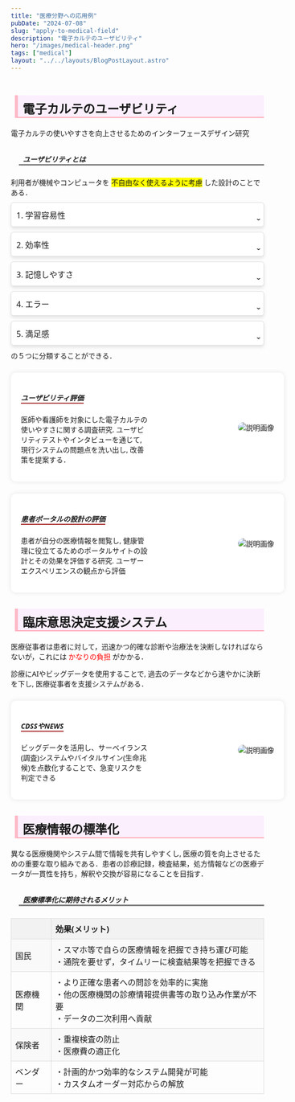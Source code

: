 ```yaml
---
title: "医療分野への応用例"
pubDate: "2024-07-08"
slug: "apply-to-medical-field"
description: "電子カルテのユーザビリティ"
hero: "/images/medical-header.png"
tags: ["medical"]
layout: "../../layouts/BlogPostLayout.astro"
---
```


<!DOCTYPE html>
<html lang="ja">

<head>
  <meta charset="UTF-8">
  <meta name="viewport" content="width=device-width, initial-scale=1">
  <meta name="theme-color" content="#5588CC">
  <!-- タイトルは書き換えること -->
  <title>認知工学研究紹介のページ</title>
  <!-- CSSファイルやJavaScriptファイルを読み込む-->
  <!-- ここから -->
  <link rel="stylesheet" href="./css/takao/style.css">
  <!-- ここまで -->
  <!--ここからCSS---------------------------------->
  <style>
    body {
      display: flex;
      height: 100vh;
      flex-direction: column;
      font-family: system-ui, -apple-system, BlinkMacSystemFont, 'Segoe UI', Roboto, Oxygen, Ubuntu, Cantarell, 'Open Sans', 'Helvetica Neue', sans-serif;
    }
    .content {
      display: flex;
      flex: 1;
    }
    .main {
      flex: 1;
      padding: 20px;
    }
    .sawarabi-mincho-regular {
      font-family: "Sawarabi Mincho", serif;
      font-weight: 400;
      font-style: normal;
    }
    .hospital {
      background-image: url("https://www.tottori-med.jrc.or.jp/trch/wp-content/uploads/2020/06/4023f48dfe10585327bb1d4a9c24f5b1.jpg");
      background-size: cover;
      opacity: 70%;
    }
    h2.medical-record {
      border-left: 6px solid rgba(255, 166, 181, 0.75);
      border-bottom: 2px solid rgb(255, 166, 181);
      padding-left: 0.6rem;
      background-color: rgb(241, 163, 255, 0.15);
      margin-top: 2rem;
      margin-left: 0.5rem;
      font-size: 24px;
      padding-top: 0.5rem;
    }
    .container-1 {
      margin-top: 1.5rem;
      display: flex;
      align-items: center;
      justify-content: space-between;
      background-color: #fff;
      padding: 20px;
      border-radius: 10px;
      box-shadow: 0 0 10px rgba(0, 0, 0, 0.1);
      width: 100%;
      max-width: 1200px;
    }
    .text-1 {
      flex: 1;
    }
    .modal-target {
      flex: 1;
      display: flex;
      justify-content: flex-end;
    }
    .modal-target img {
      max-width: 60%;
      height: auto;
      border-radius: 10px;
    }
    .modal-dialog {
      position: fixed;
      top: 0;
      left: 0;
      right: 0;
      bottom: 0;
      background-color: hsla(0, 100%, 0%, 0.3);
      overflow: hidden;
      user-select: none;
      display: grid;
      place-items: center;
    }
    body:has(.modal-dialog) {
      overflow: hidden;
    }
    .modal-dialog img {
      object-fit: contain;
    }
    h5.bottom-border {
      border-bottom: 3px solid gray;
      margin-left: 1rem;
      padding-left: 0.5rem;
      margin-top: 2rem;
    }
    h2.surgery {
      border-left: 6px solid rgba(255, 166, 181, 0.75);
      border-bottom: 2px solid rgb(255, 166, 181);
      padding-left: 0.6rem;
      background-color: rgb(241, 163, 255, 0.15);
      margin-top: 2rem;
      margin-left: 0.5rem;
      font-size: 24px;
      padding-top: 0.5rem;
    }
    .footer {
      margin-top: 1rem;
      background-color: rgba(171, 167, 172, 0.15);
      text-align: center;
    }
    .hover-text {
      display: none;
      /*初期状態で非表示にする*/
      position: absolute;
      /*親要素に対して絶対配置にする*/
      background-color: rgba(0, 0, 0, 0.5);
      color: white;
      padding: 5px;
      border-radius: 5px;
      z-index: 1;
      top: 5%;
    }
  </style>
  <link href="https://maxcdn.bootstrapcdn.com/bootstrap/4.5.2/css/bootstrap.min.css" rel="stylesheet">
  <script src="https://cdn.jsdelivr.net/npm/vue@2.6.12"></script>
</head>

<body>
  <div class="container">
    <div class="hospital">
    </div>
    <h2 class="medical-record">電子カルテのユーザビリティ</h2>
    <div class="record1">電子カルテの使いやすさを向上させるためのインターフェースデザイン研究</div>
    <p></p>
    <h5 class="bottom-border">
      ユーザビリティとは
    </h5>
    <div class="text">利用者が機械やコンピュータを
      <span style="background-color: yellow;">
        不自由なく使えるように考慮</span>
      した設計のことである．
    </div>
    <style>
      .text {
        margin-top: 1rem;
      }
      .highlight {
        background-color: rgb(255, 255, 0);
        color: red;
      }
  </style>
    <div class="accordion">
      <div class="accordion-header">1. 学習容易性</div>
      <div class="accordion-content">
        <p>使用するシステムが、利用者にとってわかりやすく、今までの経験から推測できて、使用法を学ぶ時間をあまりかけずにすぐ使えるかどうか。利用者が技術を習得するまでの時間は、利用者の労力を消費していることにつながる。</p>
      </div>
    </div>
    <div class="accordion">
      <div class="accordion-header">2. 効率性</div>
      <div class="accordion-content">
        <p>使用方法を一度学習したら、高い生産性が達成され維持できるかどうか。システムの反応時間などにも依存する。</p>
      </div>
    </div>
    <div class="accordion">
      <div class="accordion-header">3. 記憶しやすさ</div>
      <div class="accordion-content">
        <p>まれにしか使用しない利用者にも、使用法をすぐに思い出せるかどうか。もう一度学びなおすことなく、使えるかどうか
          。
        </p>
      </div>
    </div>
    <div class="accordion">
      <div class="accordion-header">4. エラー</div>
      <div class="accordion-content">
        <p>システムそのもののエラーの発生頻度が少なく、致命的なエラーが起きないように設計されているかどうか。もしエラーが発生しても、容易に回復できるかどうか。</p>
      </div>
    </div>
    <div class="accordion">
      <div class="accordion-header">5. 満足感</div>
      <div class="accordion-content">
        <p>利用者が心地よく使用でき、積極的に使用したいと思えるかどうか。</p>
      </div>
    </div>
    <style>
      .accordion {
        background-color: #fff;
        border: 1px solid #ddd;
        border-radius: 5px;
        margin: 10px 0;
        overflow: hidden;
        box-shadow: 0 4px 6px rgba(0, 0, 0, 0.1);
        transition: box-shadow 0.3s ease;
      }
      .accordion:hover {
        box-shadow: 0 6px 8px rgba(0, 0, 0, 0.15);
      }
      .accordion-header {
        cursor: pointer;
        padding: 10px;
        text-align: left;
        font-size: 16px;
        border: none;
        outline: none;
        transition: background-color 0.3s, padding 0.3s;
        display: flex;
        align-items: center;
        justify-content: space-between;
      }
      .accordion-header:hover,
      .accordion-header.active {
        background-color: rgb(255, 100, 255, 0.15);
      }
      .accordion-header::after {
        content: "\032C";
        font-size: 20px;
        transition: transform 0.3s;
      }
      .accordion-header.active::after {
        transform: rotate(540deg);
        /* Rotate to create an 'X' */
      }
      .accordion-content {
        background-color: white;
        max-height: 0;
        overflow: hidden;
        padding: 0 15px;
        transition: max-height 0.3s ease, padding 0.3s ease;
      }
      .accordion-content p {
        margin: 15px 0;
      }
      .accordion-content.show {
        max-height: 200px;
        /* Adjust as needed */
        padding: 15px;
      }
   </style>
    の５つに分類することができる．
    <div class="container-1">
      <div class="text-1">
        <h5><span style="border-bottom: 2px solid brown;">ユーザビリティ評価</span></h5>
        <p>医師や看護師を対象にした電子カルテの使いやすさに関する調査研究. ユーザビリティテストやインタビューを通じて, 現行システムの問題点を洗い出し, 改善策を提案する．
          <br>
        <p class="text-2"></p>
        </p>
      </div>
      <div class="modal-target">
        <img src="https://ferret-one.akamaized.net/images/6193821c0431b1121450550d/original.jpeg?utime=1637057052"
          alt="説明画像">
      </div>
    </div>
    <div class="container-1">
      <div class="text-1">
        <h5><span style="border-bottom: 2px solid brown;">患者ポータルの設計の評価</span></h5>
        <p>患者が自分の医療情報を閲覧し, 健康管理に役立てるためのポータルサイトの設計とその効果を評価する研究. ユーザーエクスペリエンスの観点から評価</p>
      </div>
      <div class="modal-target">
        <img src="https://medibase.cloud/wp-content/uploads/2022/03/image2-3.jpg" alt="説明画像">
      </div>
    </div>
    <h2 class="surgery">臨床意思決定支援システム</h2>
    <div class="text">医療従事者は患者に対して，迅速かつ的確な診断や治療法を決断しなければならないが，これには
      <span style="color: red;">
        かなりの負担</span>
      がかかる．
      <p>診療にAIやビッグデータを使用することで, 過去のデータなどから速やかに決断を下し, 医療従事者を支援システムがある．</p>
    </div>
    <div class="container-1">
      <div class="text-1">
        <h5><span style="border-bottom: 2px solid brown;">CDSSやNEWS</span></h5>
        <p>ビッグデータを活用し、サーベイランス(調査)システムやバイタルサイン(生命兆候)を点数化することで、急変リスクを判定できる</p>
      </div>
      <div class="modal-target">
        <img
          src="https://be-nurse.com/wp-content/uploads/2016/08/%E6%84%8F%E6%80%9D%E6%B1%BA%E5%AE%9A%E6%94%AF%E6%8F%B4%E3%81%A8%E3%81%AF.jpg"
          alt="説明画像">
      </div>
    </div>
    <h2 class="surgery">医療情報の標準化</h2>
    <p>異なる医療機関やシステム間で情報を共有しやすくし, 医療の質を向上させるための重要な取り組みである．患者の診療記録，検査結果，処方情報などの医療データが一貫性を持ち，解釈や交換が容易になることを目指す．</p>
    <style>
      table {
        width: 100%;
        border-collapse: collapse;
        margin-top: 1.5rem;
      }
      th,
      td {
        border: 1px solid #ddd;
        padding: 8px;
        text-align: left;
      }
      th {
        background-color: #F2F2F2;
      }
      tr:nth-child(even) {
        background-color: #F9F9F9;
      }
      tr:hover {
        background-color: #F1F1F1;
      }
    </style>
    </head>
    <body>
      <h5 class="bottom-border">医療標準化に期待されるメリット</h5>
      <table>
        <tr>
          <th></th>
          <th>効果(メリット)</th>
        </tr>
        <tr>
          <td>国民</td>
          <td>・スマホ等で自らの医療情報を把握でき持ち運び可能<br>・通院を要せず，タイムリーに検査結果等を把握できる</td>
        </tr>
        <tr>
          <td>医療機関</td>
          <td>・より正確な患者への問診を効率的に実施<br>
            ・他の医療機関の診療情報提供書等の取り込み作業が不要<br>・データの二次利用へ貢献</td>
        </tr>
        <tr>
          <td>保険者</td>
          <td>・重複検査の防止<br>・医療費の適正化</td>
        </tr>
        <tr>
          <td>ベンダー</td>
          <td>・計画的かつ効率的なシステム開発が可能<br>・カスタムオーダー対応からの解放</td>
        </tr>
      </table>
  </div>
  <script src="https://code.jquery.com/jquery-3.5.1.slim.min.js"></script>
  <script src="https://cdn.jsdelivr.net/npm/@popperjs/core@2.5.4/dist/umd/popper.min.js"></script>
  <script src="https://maxcdn.bootstrapcdn.com/bootstrap/4.5.2/js/bootstrap.min.js"></script>
  <script>
    document.addEventListener('DOMContentLoaded', function () {
      var acc = document.getElementsByClassName("accordion-header");
      for (var i = 0; i < acc.length; i++) {
        acc[i].addEventListener("click", function () {
          this.classList.toggle("active");
          var content = this.nextElementSibling;
          if (content.classList.contains("show")) {
            content.classList.remove("show");
          } else {
            var allContents = document.getElementsByClassName("accordion-content");
            for (var j = 0; j < allContents.length; j++) {
              allContents[j].classList.remove("show");
            }
            content.classList.add("show");
          }
        });
      }
    });
  </script>
</body>

</html>
